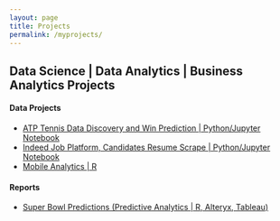 ```yaml
---
layout: page
title: Projects
permalink: /myprojects/
---
```


## Data Science | Data Analytics | Business Analytics Projects


#### Data Projects

* [ATP Tennis Data Discovery and Win Prediction | Python/Jupyter Notebook](ATP_data_project.ipynb)
* [Indeed Job Platform, Candidates Resume Scrape | Python/Jupyter Notebook]()
* [Mobile Analytics | R]()

#### Reports
* [Super Bowl Predictions (Predictive Analytics | R, Alteryx, Tableau)]()



